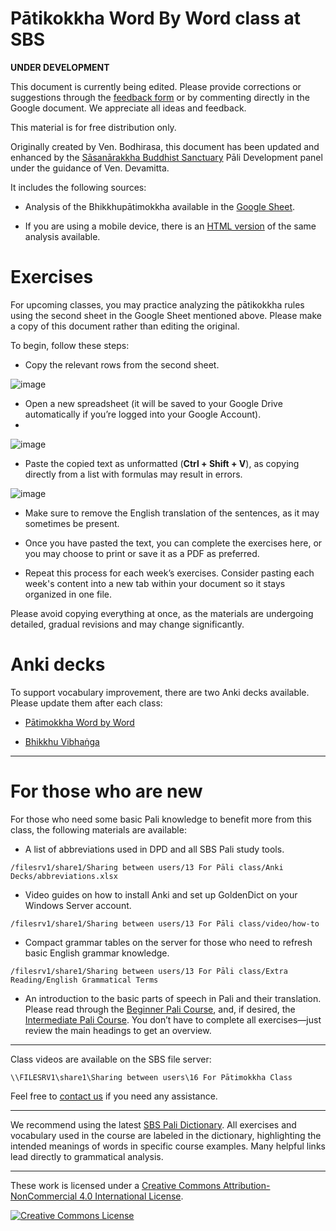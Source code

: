 # **Pātikokkha Word By Word class at SBS**

**UNDER DEVELOPMENT**

This document is currently being edited. Please provide corrections or suggestions through the [feedback form](https://docs.google.com/forms/d/1Z8Jjt0-E0HNX7ygABIzAcrChG23M3IOyoZGQ-EDRzXY/) or by commenting directly in the Google document. We appreciate all ideas and feedback.

This material is for free distribution only.

Originally created by Ven. Bodhirasa, this document has been updated and enhanced by the [Sāsanārakkha Buddhist Sanctuary](http://sasanarakkha.org/) Pāli Development panel under the guidance of Ven. Devamitta.

It includes the following sources:

- Analysis of the Bhikkhupātimokkha available in the [Google Sheet](https://docs.google.com/spreadsheets/d/1rS-IlX4DvKmnBO58KON37eVnOZqwfkG-ot-zIjCuzH4/).

- If you are using a mobile device, there is an [HTML version](https://devamitta.github.io/patimokkha_dict/Bhikkhu_Patimokkha/main.html) of the same analysis available.

# Exercises

For upcoming classes, you may practice analyzing the pātikokkha rules using the second sheet in the Google Sheet mentioned above. Please make a copy of this document rather than editing the original.

To begin, follow these steps:

- Copy the relevant rows from the second sheet.

![image](https://github.com/user-attachments/assets/76de6b3a-1056-4532-b808-b294b009af80)

- Open a new spreadsheet (it will be saved to your Google Drive automatically if you’re logged into your Google Account).
- 
![image](https://github.com/user-attachments/assets/279a055b-5484-4d14-a573-3537bed84494)

- Paste the copied text as unformatted (**Ctrl + Shift + V**), as copying directly from a list with formulas may result in errors.

![image](https://github.com/user-attachments/assets/ab93dcdf-3429-4cf0-bbd8-ef306fdb4c96)

- Make sure to remove the English translation of the sentences, as it may sometimes be present.

- Once you have pasted the text, you can complete the exercises here, or you may choose to print or save it as a PDF as preferred.

- Repeat this process for each week’s exercises. Consider pasting each week's content into a new tab within your document so it stays organized in one file.

Please avoid copying everything at once, as the materials are undergoing detailed, gradual revisions and may change significantly.

# Anki decks

To support vocabulary improvement, there are two Anki decks available. Please update them after each class:

- [Pātimokkha Word by Word](https://sasanarakkha.github.io/study-tools/anki-decks/patimokkha-word-by-word.html)

- [Bhikkhu Vibhaṅga](https://sasanarakkha.github.io/study-tools/anki-decks/vibhanga.html)

---

# For those who are new

For those who need some basic Pali knowledge to benefit more from this class, the following materials are available:

- A list of abbreviations used in DPD and all SBS Pali study tools.

`/filesrv1/share1/Sharing between users/13 For Pāli class/Anki Decks/abbreviations.xlsx`

- Video guides on how to install Anki and set up GoldenDict on your Windows Server account.

`/filesrv1/share1/Sharing between users/13 For Pāli class/video/how-to`

- Compact grammar tables on the server for those who need to refresh basic English grammar knowledge.

`/filesrv1/share1/Sharing between users/13 For Pāli class/Extra Reading/English Grammatical Terms`

- An introduction to the basic parts of speech in Pali and their translation. Please read through the [Beginner Pali Course](https://sasanarakkha.github.io/study-tools/pali-class/pali-class.html), and, if desired, the [Intermediate Pali Course](https://sasanarakkha.github.io/study-tools/pali-class/pali-class-inter.html). You don’t have to complete all exercises—just review the main headings to get an overview.


----

Class videos are available on the SBS file server:

`\\FILESRV1\share1\Sharing between users\16 For Pātimokkha Class`

Feel free to [contact us](mailto:studytools@sasanarakkha.org) if you need any assistance.

----

We recommend using the latest [SBS Pali Dictionary](https://sasanarakkha.github.io/study-tools/dict/sbs-pali-dictionary.html). All exercises and vocabulary used in the course are labeled in the dictionary, highlighting the intended meanings of words in specific course examples. Many helpful links lead directly to grammatical analysis.

---

These work is licensed under a [Creative Commons Attribution-NonCommercial 4.0 International License](http://creativecommons.org/licenses/by-nc/4.0/).

<a rel="license" href="http://creativecommons.org/licenses/by-nc/4.0/"><img alt="Creative Commons License" style="border-width:0" src="https://i.creativecommons.org/l/by-nc/4.0/88x31.png" /></a><br />





